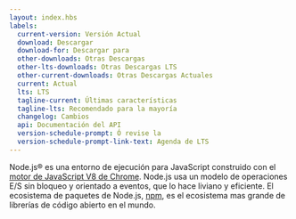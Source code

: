 ```yaml
---
layout: index.hbs
labels:
  current-version: Versión Actual
  download: Descargar
  download-for: Descargar para
  other-downloads: Otras Descargas
  other-lts-downloads: Otras Descargas LTS
  other-current-downloads: Otras Descargas Actuales
  current: Actual
  lts: LTS
  tagline-current: Últimas características
  tagline-lts: Recomendado para la mayoría
  changelog: Cambios
  api: Documentación del API
  version-schedule-prompt: Ó revise la
  version-schedule-prompt-link-text: Agenda de LTS
---
```


Node.js® es una entorno de ejecución para JavaScript construido con el [motor de JavaScript V8 de Chrome](https://developers.google.com/v8/).
Node.js usa un modelo de operaciones E/S sin bloqueo y orientado a eventos, que lo hace liviano y eficiente.
El ecosistema de paquetes de Node.js, [npm](https://www.npmjs.com/), es el ecosistema mas grande de
librerías de código abierto en el mundo.
